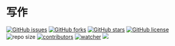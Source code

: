 # 写作

[![GitHub issues](https://img.shields.io/github/issues/xinetzone/write)](https://github.com/xinetzone/write/issues) [![GitHub forks](https://img.shields.io/github/forks/xinetzone/write)](https://github.com/xinetzone/write/network) [![GitHub stars](https://img.shields.io/github/stars/xinetzone/write)](https://github.com/xinetzone/write/stargazers) [![GitHub license](https://img.shields.io/github/license/xinetzone/write)](https://github.com/xinetzone/write/blob/main/LICENSE)  ![repo size](https://img.shields.io/github/repo-size/xinetzone/write.svg) [![contributors](https://img.shields.io/github/contributors/xinetzone/write.svg)](https://github.com/xinetzone/write/graphs/contributors) [![watcher](https://img.shields.io/github/watchers/xinetzone/write.svg)](https://github.com/xinetzone/write/watchers) ![](https://github.com/xinetzone/write/actions/workflows/docs.yml/badge.svg)

